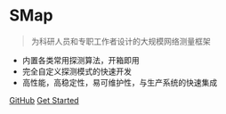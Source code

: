   

# SMap

> 为科研人员和专职工作者设计的大规模网络测量框架

- 内置各类常用探测算法，开箱即用
- 完全自定义探测模式的快速开发
- 高性能，高稳定性，易可维护性，与生产系统的快速集成

[GitHub](https://github.com/AddrMiner/smap) [Get Started](#s)
